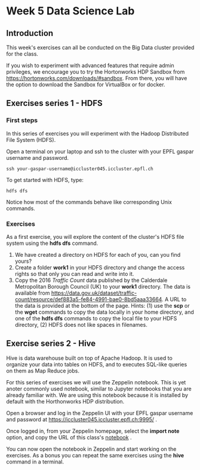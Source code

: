 # Week 5 Data Science Lab

## Introduction

This week's exercises can all be conducted on the Big Data cluster provided for the class.

If you wish to experiment with advanced features that require admin privileges, we encourage you to try the Hortonworks HDP Sandbox from https://hortonworks.com/downloads/#sandbox. From there, you will have the option to download the Sandbox for VirtualBox or for docker.

## Exercises series 1 - HDFS

### First steps
In this series of exercises you will experiment with the Hadoop Distributed File System (HDFS).

Open a terminal on your laptop and ssh to the cluster with your EPFL gaspar username and password.

```shell
ssh your-gaspar-username@iccluster045.iccluster.epfl.ch
```

To get started with HDFS, type:

```shell
hdfs dfs
```

Notice how most of the commands behave like corresponding Unix commands.

### Exercises
As a first exercise, you will explore the content of the cluster's HDFS file system using the __hdfs dfs__ command.

1. We have created a directory on HDFS for each of you, can you find yours?
2. Create a folder __work1__ in your HDFS directory and change the access rights so that only you can read and write into it.
3. Copy the 2016 _Traffic Count_ data published by the Calderdale Metropolitan Borough Council (UK) to your __work1__ directory. The data is available from https://data.gov.uk/dataset/traffic-count/resource/def883a5-fe84-4991-bae0-8bd5aaa33664. A URL to the data is provided at the bottom of the page. Hints: (1) use the __scp__ or the __wget__ commands to copy the data locally in your home directory, and one of the __hdfs dfs__ commands to copy the local file to your HDFS directory, (2) HDFS does not like spaces in filenames.

## Exercise series 2 - Hive

Hive is data warehouse built on top of Apache Hadoop. It is used to organize your data into tables on HDFS, and to executes SQL-like queries on them as Map Reduce jobs.

For this series of exercises we will use the Zeppelin notebook. This is yet anoter commonly used notebook, similar to Jupyter notebooks that you are already familiar with. We are using this notebook because it is installed by default with the Horthonworks HDP distribution.

Open a browser and log in the Zeppelin UI with your EPFL gaspar username and password at https://iccluster045.iccluster.epfl.ch:9995/ .

Once logged in, from your Zeppelin homepage, select the __import note__ option, and copy the URL of this class's [notebook](../../notebooks/DSLab_week5_Hive_Exercises.json) .

You can now open the notebook in Zeppelin and start working on the exercises. As a bonus you can repeat the same exercises using the __hive__ command in a terminal.





